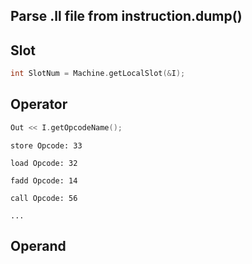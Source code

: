 ## Parse .ll file from instruction.dump()

## Slot

```cpp
int SlotNum = Machine.getLocalSlot(&I);
```



## Operator

```cpp
Out << I.getOpcodeName();
```

```assembly
store Opcode: 33

load Opcode: 32
 
fadd Opcode: 14

call Opcode: 56

...
```



## Operand


